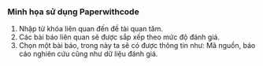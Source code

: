 ### Minh họa sử dụng Paperwithcode

1. Nhập từ khóa liên quan đến đề tài quan tâm.
2. Các bài báo liên quan sẽ được sắp xếp theo mức độ đánh giá.
3. Chọn một bài báo, trong này ta sẽ có được thông tin như: Mã nguồn, báo cáo nghiên cứu cũng như dữ liệu đánh giá.
